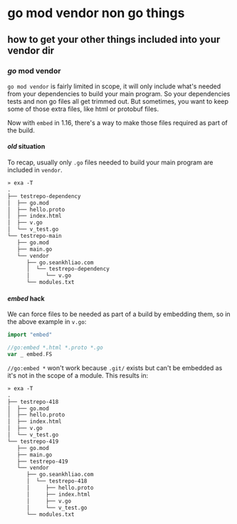 # go mod vendor non go things

## how to get your other things included into your vendor dir


### _go_ mod vendor

`go mod vendor` is fairly limited in scope,
it will only include what's needed from your dependencies to build your main program.
So your dependencies tests and non go files all get trimmed out.
But sometimes, you want to keep some of those extra files,
like html or protobuf files.

Now with `embed` in 1.16, there's a way to make those files required as part of the build.

#### _old_ situation

To recap, usually only `.go` files needed to build your main program
are included in `vendor`.

```txt
» exa -T
.
├── testrepo-dependency
│  ├── go.mod
│  ├── hello.proto
│  ├── index.html
│  ├── v.go
│  └── v_test.go
└── testrepo-main
   ├── go.mod
   ├── main.go
   └── vendor
      ├── go.seankhliao.com
      │  └── testrepo-dependency
      │     └── v.go
      └── modules.txt
```

#### _embed_ hack

We can force files to be needed as part of a build by embedding them,
so in the above example in `v.go`:


```go
import "embed"

//go:embed *.html *.proto *.go
var _ embed.FS
```

`//go:embed *` won't work because `.git/` exists
but can't be embedded as it's not in the scope of a module.
This results in:

```txt
» exa -T
.
├── testrepo-418
│  ├── go.mod
│  ├── hello.proto
│  ├── index.html
│  ├── v.go
│  └── v_test.go
└── testrepo-419
   ├── go.mod
   ├── main.go
   ├── testrepo-419
   └── vendor
      ├── go.seankhliao.com
      │  └── testrepo-418
      │     ├── hello.proto
      │     ├── index.html
      │     ├── v.go
      │     └── v_test.go
      └── modules.txt
```
